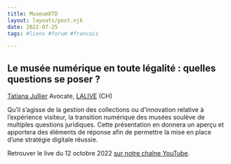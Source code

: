 ```yaml
---
title: MuseumXTD  
layout: layouts/post.njk  
date: 2022-07-25
tags: #liens #forum #francais 

---
```

## Le musée numérique en toute légalité : quelles questions se poser ?

 [Tatiana Jullier](https://www.linkedin.com/in/tatiana-jullier-53918b209/?originalSubdomain=ch)
Avocate, [LALIVE](https://www.lalive.law/) (CH) 

Qu’il s’agisse de la gestion des collections ou d’innovation relative à l’expérience visiteur, la transition numérique des musées soulève de multiples questions juridiques. Cette présentation en donnera un aperçu et apportera des éléments de réponse afin de permettre la mise en place d’une stratégie digitale réussie.  

  
Retrouver le live du 12 octobre 2022 [sur notre chaîne YouTube](https://www.youtube.com/channel/UCTZJM5WsXDkH8QgMdACUNyw).  